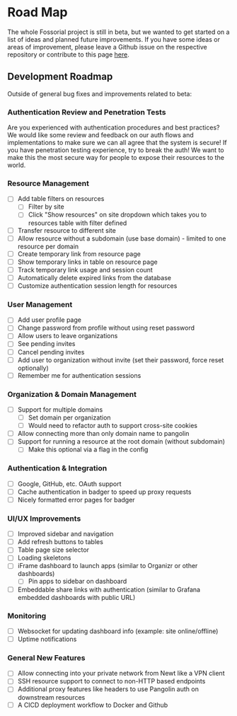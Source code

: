 # Road Map

The whole Fossorial project is still in beta, but we wanted to get started on a list of ideas and planned future improvements. If you have some ideas or areas of improvement, please leave a Github issue on the respective repository or contribute to this page [here](https://github.com/fosrl/docs/blob/main/packages/docusaurus/docs/07-roadmap.md).

## Development Roadmap

Outside of general bug fixes and improvements related to beta:

### Authentication Review and Penetration Tests

Are you experienced with authentication procedures and best practices? We would like some review and feedback on our auth flows and implementations to make sure we can all agree that the system is secure! If you have penetration testing experience, try to break the auth! We want to make this the most secure way for people to expose their resources to the world.

### Resource Management
- [ ] Add table filters on resources
  - [ ] Filter by site
  - [ ] Click "Show resources" on site dropdown which takes you to resources table with filter defined
- [ ] Transfer resource to different site
- [ ] Allow resource without a subdomain (use base domain) - limited to one resource per domain
- [ ] Create temporary link from resource page
- [ ] Show temporary links in table on resource page
- [ ] Track temporary link usage and session count
- [ ] Automatically delete expired links from the database
- [ ] Customize authentication session length for resources

### User Management
- [ ] Add user profile page
- [ ] Change password from profile without using reset password
- [ ] Allow users to leave organizations
- [ ] See pending invites
- [ ] Cancel pending invites
- [ ] Add user to organization without invite (set their password, force reset optionally)
- [ ] Remember me for authentication sessions

### Organization & Domain Management
- [ ] Support for multiple domains
  - [ ] Set domain per organization
  - [ ] Would need to refactor auth to support cross-site cookies
- [ ] Allow connecting more than only domain name to pangolin
- [ ] Support for running a resource at the root domain (without subdomain)
  - [ ] Make this optional via a flag in the config

### Authentication & Integration
- [ ] Google, GitHub, etc. OAuth support
- [ ] Cache authentication in badger to speed up proxy requests
- [ ] Nicely formatted error pages for badger

### UI/UX Improvements
- [ ] Improved sidebar and navigation
- [ ] Add refresh buttons to tables
- [ ] Table page size selector
- [ ] Loading skeletons
- [ ] iFrame dashboard to launch apps (similar to Organizr or other dashboards)
  - [ ] Pin apps to sidebar on dashboard
- [ ] Embeddable share links with authentication (similar to Grafana embedded dashboards with public URL)

### Monitoring
- [ ] Websocket for updating dashboard info (example: site online/offline)
- [ ] Uptime notifications

### General New Features

- [ ] Allow connecting into your private network from Newt like a VPN client
- [ ] SSH resource support to connect to non-HTTP based endpoints
- [ ] Additional proxy features like headers to use Pangolin auth on downstream resources
- [ ] A CICD deployment workflow to Docker and Github